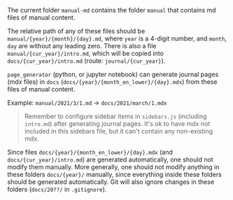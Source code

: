 The current folder `manual-md` contains the folder `manual` that contains md files of manual content.

The relative path of any of these files should be `manual/{year}/{month}/{day}.md`, where `year` is a 4-digit number, and `month`, `day` are without any leading zero. There is also a file `manual/{cur_year}/intro.md`, which will be copied into `docs/{cur_year}/intro.md` (route: `journal/{cur_year}`).

`page_generator` (python, or jupyter notebook) can generate journal pages (mdx files) in `docs` (`docs/{year}/{month_en_lower}/{day}.mdx`) from these files of manual content.

Example: `manual/2021/3/1.md` -> `docs/2021/march/1.mdx`

> Remember to configure sidebar items in `sidebars.js` (including `intro.md`) after generating journal pages. It's ok to have mdx not included in this sidebars file, but it can't contain any non-existing mdx.

Since files `docs/{year}/{month_en_lower}/{day}.mdx` (and `docs/{cur_year}/intro.md`) are generated automatically, one should not modify them manually. More generally, one should not modify anything in these folders `docs/{year}/` manually, since everything inside these folders should be generated automatically. Git will also ignore changes in these folders (`docs/20??/` in `.gitignore`).
